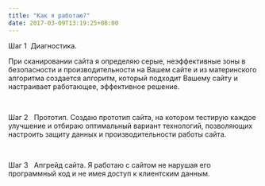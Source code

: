 ```yaml
---
title: "Как я работаю?"
date: 2017-03-09T13:19:25+08:00
---
```




 
<span class="title is-4">Шаг 1</span>&nbsp; Диагностика. 
 
При сканировании сайта я определяю серые, неэффективные зоны  в безопасности и производительности  на Вашем сайте и из материнского алгоритма создается алгоритм, который подходит Вашему сайту и настраивает работающее, эффективное решение.   



&nbsp;
 
<span class="title is-4">Шаг 2</span> &nbsp; Прототип. Создаю прототип сайта, на котором тестирую каждое улучшение и отбираю оптимальный вариант технологий, позволяющих настроить защиту данных и производительности работы сайта.  

&nbsp; 

<span class="title is-4">Шаг 3</span> &nbsp; Апгрейд сайта. Я работаю с сайтом не нарушая его программный код и не имея доступ к клиентским данным. 
 
&nbsp;
